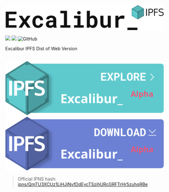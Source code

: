 ![](https://raw.githubusercontent.com/xclbrio/styleGuide/master/IPFSexcalibur.svg?sanitize=true&width=300)

[![](https://img.shields.io/badge/project-Excalibur__-ef5777.svg?style=popout-square)](https://github.com/xclbrio)
[![](https://img.shields.io/badge/powered%20by-IPFS-%234A9EA1.svg?style=popout-square)](ipfs.io)
![GitHub](https://img.shields.io/github/license/mashape/apistatus.svg?style=popout-square)

Excalibur IPFS Dist of Web Version
<br/><br/>

[![](https://raw.githubusercontent.com/xclbrio/styleGuide/master/IPFSexplore.svg?sanitize=true)](https://kovan.ipfs.xclbr.io)
[![](https://raw.githubusercontent.com/xclbrio/styleGuide/master/IPFSdownload.svg?sanitize=true)](https://github.com/xclbrio/ipfsWebDist/archive/master.zip)
> Official IPNS hash: [ipns/QmTU3XCUz1LiHJjNvfDdEycTSzihURcGRFTrHr5zuhqRBe](https://cloudflare-ipfs.com/ipns/QmTU3XCUz1LiHJjNvfDdEycTSzihURcGRFTrHr5zuhqRBe)
